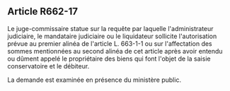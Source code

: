 Article R662-17
----
Le juge-commissaire statue sur la requête par laquelle l'administrateur
judiciaire, le mandataire judiciaire ou le liquidateur sollicite l'autorisation
prévue au premier alinéa de l'article L. 663-1-1 ou sur l'affectation des sommes
mentionnées au second alinéa de cet article après avoir entendu ou dûment appelé
le propriétaire des biens qui font l'objet de la saisie conservatoire et le
débiteur.

La demande est examinée en présence du ministère public.
